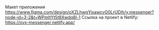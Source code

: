 Макет приложения https://www.figma.com/design/oXZLhwgYixawcvG0LrUDih/y.messenger?node-id=3-2&t=WPmItYt5t8Xwdq8l-1
Ссылка на проект в Netlify: https://ovs-messenger.netlify.app/